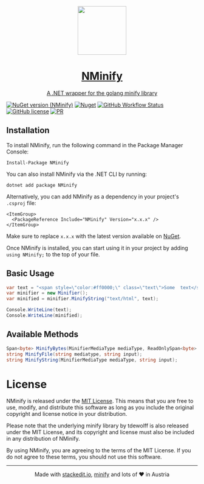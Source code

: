<p align="center">
  <a href="https://github.com/JKamsker/NMinify">
    <picture>
      <source media="(prefers-color-scheme: dark)" srcset="http://i.epvpimg.com/EmTMaab.png">
      <img src="http://i.epvpimg.com/EmTMaab.png" height="128">
    </picture>
    <h1 align="center">NMinify</h1>
    <p align="center">A .NET wrapper for the golang minify library</p>
  </a>
</p>


[![NuGet version (NMinify)](https://img.shields.io/nuget/v/NMinify.svg?style=flat-square)](https://www.nuget.org/packages/NMinify)
[![Nuget](https://img.shields.io/nuget/dt/NMinify)](https://www.nuget.org/packages/NMinify)
[![GitHub Workflow Status](https://img.shields.io/github/workflow/status/JKamsker/NMinify/.NET)](https://github.com/JKamsker/NMinify/actions)
[![GitHub license](https://img.shields.io/github/license/JKamsker/NMinify)](https://github.com/JKamsker/NMinify/blob/master/LICENSE.txt)
[![PR](https://img.shields.io/badge/PR-Welcome-blue)](https://github.com/JKamsker/NMinify/pulls)


## Installation

To install NMinify, run the following command in the Package Manager Console:

```
Install-Package NMinify
```

You can also install NMinify via the .NET CLI by running:
```
dotnet add package NMinify
```

Alternatively, you can add NMinify as a dependency in your project's `.csproj` file:

```xaml
<ItemGroup>
  <PackageReference Include="NMinify" Version="x.x.x" />
</ItemGroup>
``` 

Make sure to replace `x.x.x` with the latest version available on [NuGet](https://www.nuget.org/packages/NMinify/).

Once NMinify is installed, you can start using it in your project by adding `using NMinify;` to the top of your file.

## Basic Usage

```csharp
var text = "<span style=\"color:#ff0000;\" class=\"text\">Some  text</span>";
var minifier = new Minifier();
var minified = minifier.MinifyString("text/html", text);

Console.WriteLine(text);
Console.WriteLine(minified);
```

## Available Methods
```csharp
Span<byte> MinifyBytes(MinifierMediaType mediaType, ReadOnlySpan<byte> input, Span<byte> output);
string MinifyFile(string mediatype, string input);
string MinifyString(MinifierMediaType mediaType, string input);
```

# License

NMinify is released under the [MIT License](https://opensource.org/licenses/MIT). This means that you are free to use, modify, and distribute this software as long as you include the original copyright and license notice in your distribution.

Please note that the underlying minify library by tdewolff is also released under the MIT License, and its copyright and license must also be included in any distribution of NMinify.

By using NMinify, you are agreeing to the terms of the MIT License. If you do not agree to these terms, you should not use this software.

----------

<p align="center">Made with <a href="https://stackedit.io/">stackedit.io</a>, <a href="https://github.com/tdewolff/minify">minify</a> and lots of ❤️ in Austria</p>
